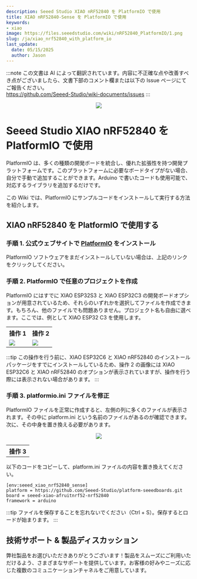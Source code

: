```yaml
---
description: Seeed Studio XIAO nRF52840 を PlatformIO で使用
title: XIAO nRF52840-Sense を PlatformIO で使用
keywords:
- xiao
image: https://files.seeedstudio.com/wiki/nRF52840_PlatformIO/1.png
slug: /ja/xiao_nrf52840_with_platform_io
last_update:
  date: 05/15/2025
  author: Jason
---
```

:::note
この文書は AI によって翻訳されています。内容に不正確な点や改善すべき点がございましたら、文書下部のコメント欄または以下の Issue ページにてご報告ください。  
https://github.com/Seeed-Studio/wiki-documents/issues
:::

<div align="center"><img width={600} src="https://files.seeedstudio.com/wiki/nRF52840_PlatformIO/1.png" /></div>

# **Seeed Studio XIAO nRF52840 を PlatformIO で使用**

PlatformIO は、多くの種類の開発ボードを統合し、優れた拡張性を持つ開発プラットフォームです。このプラットフォームに必要なボードタイプがない場合、自分で手動で追加することができます。Arduino で書いたコードも使用可能で、対応するライブラリを追加するだけです。

この Wiki では、PlatformIO にサンプルコードをインストールして実行する方法を紹介します。

## XIAO nRF52840 を PlatformIO で使用する

### 手順 1. 公式ウェブサイトで [PlatformIO](https://platformio.org/platformio-ide) をインストール

PlatformIO ソフトウェアをまだインストールしていない場合は、上記のリンクをクリックしてください。

### 手順 2. PlatformIO で任意のプロジェクトを作成

PlatformIO にはすでに XIAO ESP32S3 と XIAO ESP32C3 の開発ボードオプションが用意されているため、それらのいずれかを選択してファイルを作成できます。もちろん、他のファイルでも問題ありません。プロジェクト名も自由に選べます。ここでは、例として XIAO ESP32 C3 を使用します。

<table align="center">
  <tr>
      <th>操作 1</th>
      <th>操作 2</th>
  </tr>
  <tr>
      <td><div style={{textAlign:'center'}}><img src="https://files.seeedstudio.com/wiki/esp32c6_platformio/4.png" style={{width:500, height:'auto'}}/></div></td>
      <td><div style={{textAlign:'center'}}><img src="https://files.seeedstudio.com/wiki/esp32c6_platformio/3.png" style={{width:700, height:'auto'}}/></div></td>
  </tr>
</table>

:::tip
この操作を行う前に、XIAO ESP32C6 と XIAO nRF52840 のインストールパッケージをすでにインストールしているため、操作 2 の画像には XIAO ESP32C6 と XIAO nRF52840 のオプションが表示されていますが、操作を行う際には表示されない場合があります。
:::

### 手順 3. platformio.ini ファイルを修正

PlatformIO ファイルを正常に作成すると、左側の列に多くのファイルが表示されます。その中に platform.ini という名前のファイルがあるのが確認できます。次に、その中身を置き換える必要があります。

<table align="center">
  <tr>
      <th>操作 3</th>
  </tr>
  <tr>
<div align="center"><img width={800} src="https://files.seeedstudio.com/wiki/XIAO_PlatformIO/platformIO_file.jpg" /></div>
  </tr>
</table>

以下のコードをコピーして、platform.ini ファイルの内容を置き換えてください。

```
[env:seeed_xiao_nrf52840_sense]
platform = https://github.com/Seeed-Studio/platform-seeedboards.git
board = seeed-xiao-afruitnrf52-nrf52840
framework = arduino
```
:::tip
ファイルを保存することを忘れないでください（Ctrl + S）。保存するとロードが始まります。
:::

## 技術サポート & 製品ディスカッション

弊社製品をお選びいただきありがとうございます！製品をスムーズにご利用いただけるよう、さまざまなサポートを提供しています。お客様の好みやニーズに応じた複数のコミュニケーションチャネルをご用意しています。

<div class="button_tech_support_container">
<a href="https://forum.seeedstudio.com/" class="button_forum"></a> 
<a href="https://www.seeedstudio.com/contacts" class="button_email"></a>
</div>

<div class="button_tech_support_container">
<a href="https://discord.gg/eWkprNDMU7" class="button_discord"></a> 
<a href="https://github.com/Seeed-Studio/wiki-documents/discussions/69" class="button_discussion"></a>
</div>